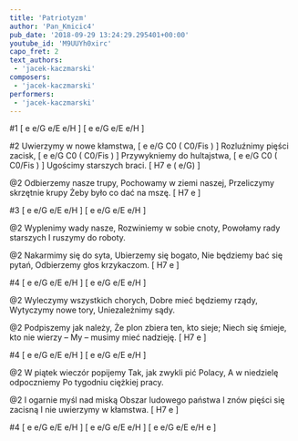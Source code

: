 ```yaml
---
title: 'Patriotyzm'
author: 'Pan_Kmicic4'
pub_date: '2018-09-29 13:24:29.295401+00:00'
youtube_id: 'M9UUYh0xirc'
capo_fret: 2
text_authors:
 - 'jacek-kaczmarski'
composers:
 - 'jacek-kaczmarski'
performers:
 - 'jacek-kaczmarski'
---
```


#1
[ e e/G e/E e/H ]
[ e e/G e/E e/H ]

#2
Uwierzymy w nowe kłamstwa, [ e e/G C0 ( C0/Fis ) ]
Rozluźnimy pięści zacisk, [ e e/G C0 ( C0/Fis ) ]
Przywykniemy do hultajstwa, [ e e/G C0 ( C0/Fis ) ]
Ugościmy starszych braci. [ H7 e ( e/G) ]

@2
Odbierzemy nasze trupy,
Pochowamy w ziemi naszej,
Przeliczymy skrzętnie krupy
Żeby było co dać na mszę. [ H7 e ]

#3
[ e e/G e/E e/H ]
[ e e/G e/E e/H ]

@2
Wyplenimy wady nasze,
Rozwiniemy w sobie cnoty,
Powołamy rady starszych
I ruszymy do roboty.

@2
Nakarmimy się do syta,
Ubierzemy się bogato,
Nie będziemy bać się pytań,
Odbierzemy głos krzykaczom. [ H7 e ]

#4
[ e e/G e/E e/H ]
[ e e/G e/E e/H ]

@2
Wyleczymy wszystkich chorych,
Dobre mieć będziemy rządy,
Wytyczymy nowe tory,
Uniezależnimy sądy.

@2
Podpiszemy jak należy,
Że plon zbiera ten, kto sieje;
Niech się śmieje, kto nie wierzy –
My – musimy mieć nadzieję. [ H7 e ]

#4
[ e e/G e/E e/H ]
[ e e/G e/E e/H ]

@2 
W piątek wieczór popijemy
Tak, jak zwykli pić Polacy,
A w niedzielę odpoczniemy
Po tygodniu ciężkiej pracy.

@2
I ogarnie myśl nad miską
Obszar ludowego państwa
I znów pięści się zacisną
I nie uwierzymy w kłamstwa. [ H7 e ]

#4
[ e e/G e/E e/H ]
[ e e/G e/E e/H ]
[ e e/G e/E e/H e ]